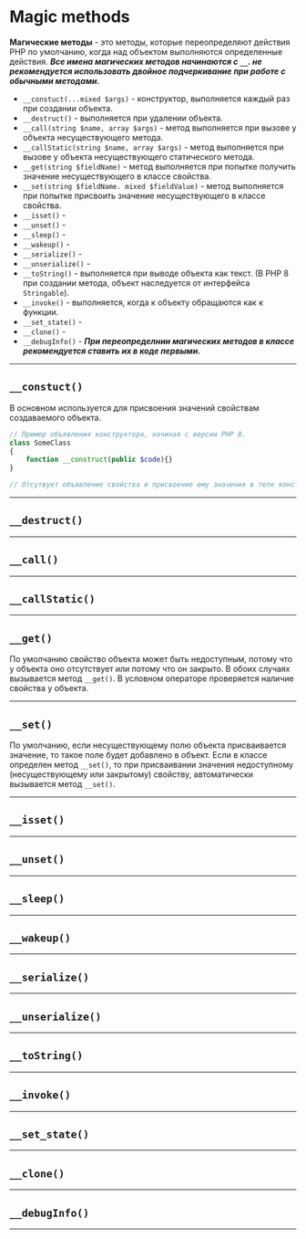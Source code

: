 # Magic methods
**Магические методы** - это методы, которые переопределяют действия PHP по умолчанию, когда над объектом выполняются определенные действия.
_**Все имена магических методов начинаются с `__`. не рекомендуется использовать двойное подчеркивание при работе с обычными методами.**_
- `__constuct(...mixed $args)` - конструктор, выполняется каждый раз при создании объекта.
- `__destruct()` - выполняется при удалении объекта.
- `__call(string $name, array $args)` - метод выполняется при вызове у объекта несуществующего метода.
- `__callStatic(string $name, array $args)` - метод выполняется при вызове у объекта несуществующего статического метода.
- `__get(string $fieldName)` - метод выполняется при попытке получить значение несуществующего в классе свойства. 
- `__set(string $fieldName. mixed $fieldValue)` - метод выполняется при попытке присвоить значение несуществующего в классе свойства. 
- `__isset()` -
- `__unset()` -
- `__sleep()` -
- `__wakeup()` -
- `__serialize()` -
- `__unserialize()` -
- `__toString()` - выполняется при выводе объекта как текст. (В PHP 8 при создании метода, объект наследуется от интерфейса `Stringable`). 
- `__invoke()` - выполняется, когда к объекту обращаются как к функции.
- `__set_state()` -
- `__clone()` -
- `__debugInfo()` - 
_**При переопределнии магических методов в классе рекомендуется ставить их в коде первыми.**_
***
## `__constuct()` 
В основном используется для присвоения значений свойствам создаваемого объекта.
```php
// Пример объявления конструктора, начиная с версии PHP 8.
class SomeClass
{
	function __construct(public $code){}
}

// Отсутвует объявление свойства и присвоение ему значения в теле конструктора.
```
***
## `__destruct()`

***
## `__call()`

***
## `__callStatic()`

***
## `__get()`
По умолчанию свойство объекта может быть недоступным, потому что у объекта оно отсутствует или потому что он закрыто. В обоих случаях вызывается метод `__get()`. В условном операторе проверяется наличие свойства у объекта.
***
## `__set()`
По умолчанию, если несуществующему полю объекта присваивается значение, то такое поле будет добавлено в объект. Если в классе определен метод `__set()`, то при присваивании значения недоступному (несуществующему или закрытому) свойству, автоматически вызывается метод `__set()`.
***
## `__isset()`

***
## `__unset()`

***
## `__sleep()`

***
## `__wakeup()`

***
## `__serialize()`

***
## `__unserialize()`

***
## `__toString()`

***
## `__invoke()`

***
## `__set_state()`

***
## `__clone()`

***
## `__debugInfo()`

***
